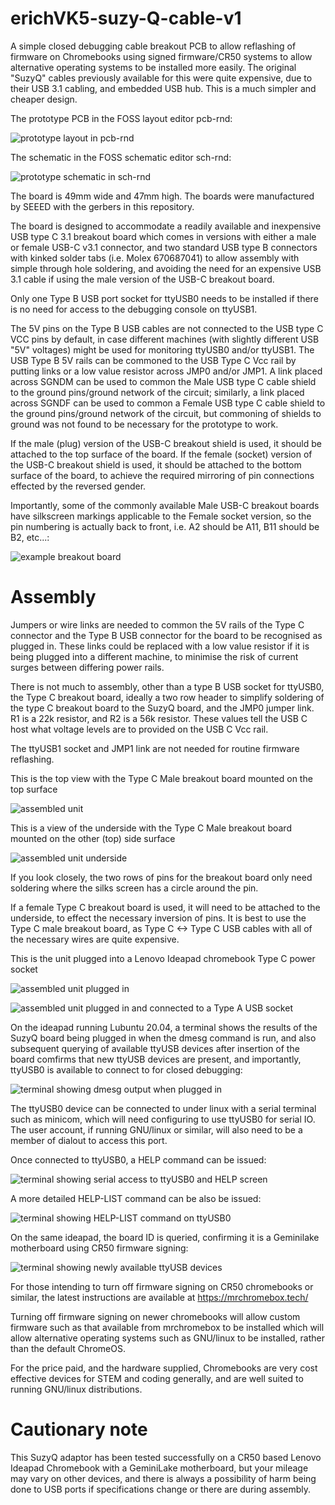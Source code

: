 # erichVK5-suzy-Q-cable-v1

A simple closed debugging cable breakout PCB to allow reflashing of firmware on Chromebooks using signed firmware/CR50 systems to allow alternative operating systems to be installed more easily. The original "SuzyQ" cables previously available for this were quite expensive, due to their USB 3.1 cabling, and embedded USB hub. This is a much simpler and cheaper design. 

The prototype PCB in the FOSS layout editor pcb-rnd: 

![prototype layout in pcb-rnd](images/PrototypeLayout-V1.png)

The schematic in the FOSS schematic editor sch-rnd:

![prototype schematic in sch-rnd](erichVK5-suzy-Q-v1-1.svg)

The board is 49mm wide and 47mm high. The boards were manufactured by SEEED with the gerbers in this repository.

The board is designed to accommodate a readily available and inexpensive USB type C 3.1 breakout board which comes in versions with either a male or female USB-C v3.1 connector, and two standard USB type B connectors with kinked solder tabs (i.e. Molex 670687041) to allow assembly with simple through hole soldering, and avoiding the need for an expensive USB 3.1 cable if using the male version of the USB-C breakout board.

Only one Type B USB port socket for ttyUSB0 needs to be installed if there is no need for access to the debugging console on ttyUSB1.

The 5V pins on the Type B USB cables are not connected to the USB type C VCC pins by default, in case different machines (with slightly different USB "5V" voltages) might be used for monitoring ttyUSB0 and/or ttyUSB1. The USB Type B 5V rails can be commoned to the USB Type C Vcc rail by putting links or a low value resistor across JMP0 and/or JMP1. A link placed across SGNDM can be used to common the Male USB type C cable shield to the ground pins/ground network of the circuit; similarly, a link placed across SGNDF can be used to common a Female USB type C cable shield to the ground pins/ground network of the circuit, but commoning of shields to ground was not found to be necessary for the prototype to work.

If the male (plug) version of the USB-C breakout shield is used, it should be attached to the top surface of the board. If the female (socket) version of the USB-C breakout shield is used, it should be attached to the bottom surface of the board, to achieve the required mirroring of pin connections effected by the reversed gender.

Importantly, some of the commonly available Male USB-C breakout boards have silkscreen markings applicable to the Female socket version, so the pin numbering is actually back to front, i.e. A2 should be A11, B11 should be B2, etc...:

![example breakout board](images/Typical-Male-USB-C-breakout.jpg)

# Assembly

Jumpers or wire links are needed to common the 5V rails of the Type C connector and the Type B USB connector for the board to be recognised as plugged in. These links could be replaced with a low value resistor if it is being plugged into a different machine, to minimise the risk of current surges between differing power rails.

There is not much to assembly, other than a type B USB socket for ttyUSB0, the Type C breakout board, ideally a two row header to simplify soldering of the type C breakout board to the SuzyQ board, and the JMP0 jumper link. R1 is a 22k resistor, and R2 is a 56k resistor. These values tell the  USB C host what voltage levels are to provided on the USB C Vcc rail.

The ttyUSB1 socket and JMP1 link are not needed for routine firmware reflashing.

This is the top view with the Type C Male breakout board mounted on the top surface

![assembled unit](images/assembled_unit.jpg)

This is a view of the underside with the Type C Male breakout board mounted on the other (top) side surface

![assembled unit underside](images/assembled_unit_underside.jpg)

If you look closely, the two rows of pins for the breakout board only need soldering where the silks screen has a circle around the pin.

If a female Type C breakout board is used, it will need to be attached to the underside, to effect the necessary inversion of pins. It is best to use the Type C male breakout board, as Type C <-> Type C USB cables with all of the necessary wires are quite expensive.

This is the unit plugged into a Lenovo Ideapad chromebook Type C power socket

![assembled unit plugged in](images/assembled_unit_plugged_in.jpg)

![assembled unit plugged in and connected to a Type A USB socket](images/assembled_unit_in_use.jpg)

On the ideapad running Lubuntu 20.04, a terminal shows the results of the SuzyQ board being plugged in when the dmesg command is run, and also subsequent querying of available ttyUSB devices after insertion of the board comfirms that new ttyUSB devices are present, and importantly, ttyUSB0 is available to connect to for closed debugging:

![terminal showing dmesg output when plugged in](images/dmesg.png)

The ttyUSB0 device can be connected to under linux with a serial terminal such as minicom, which will need configuring to use ttyUSB0 for serial IO. The user account, if running GNU/linux or similar, will also need to be a member of dialout to access this port.

Once connected to ttyUSB0, a HELP command can be issued:

![terminal showing serial access to ttyUSB0 and HELP screen](images/ttyUSB0-help-screen.png)

A more detailed HELP-LIST command can be also be issued:

![terminal showing HELP-LIST command on ttyUSB0](images/HELP-LIST.png)

On the same ideapad, the board ID is queried, confirming it is a Geminilake motherboard using CR50 firmware signing:

![terminal showing newly available ttyUSB devices](images/interrogating-ttyUSB0.png)

For those intending to turn off firmware signing on CR50 chromebooks or similar, the latest instructions are available at https://mrchromebox.tech/

Turning off firmware signing on newer chromebooks will allow custom firmware such as that available from mrchromebox to be installed which will allow alternative operating systems such as GNU/linux to be installed, rather than the default ChromeOS.

For the price paid, and the hardware supplied, Chromebooks are very cost effective devices for STEM and coding generally, and are well suited to running GNU/linux distributions.

# Cautionary note

This SuzyQ adaptor has been tested successfully on a CR50 based Lenovo Ideapad Chromebook with a GeminiLake motherboard, but your mileage may vary on other devices, and there is always a possibility of harm being done to USB ports if specifications change or there are during assembly.   
